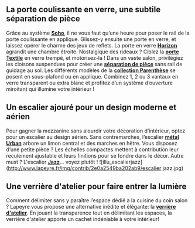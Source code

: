 ## La porte coulissante en verre, une subtile séparation de pièce
Grâce au système **[Soho](http://www.lapeyre.fr/systeme-coulissant-soho-l73-cm-FPC426157)**, il ne vous faut qu’une heure pour poser le rail de la porte coulissante en applique. Glissez-y ensuite une porte en verre, et laissez opérer le charme des jeux de reflets.
La porte en verre **[Horizon](http://www.lapeyre.fr/Porte-en-verre-Horizon-pour-systeme-Manhattan-FPC372569)** agrandit une chambre étroite. Nostalgique des rideaux ? Ciblez la [**porte Textile**](/porte-en-verre-textile-pour-systeme-coulissant-manhattan-FPC2360730) en verre trempé, et motorisez-la !
Dans un vaste salon, privilégiez les cloisons suspendues pour créer une **[séparation de pièce](https://www.lapeyre.fr/separations-pieces-CCN347190)** sans rail de guidage au sol. Les différents modèles de la **[collection Parenthèse](https://www.lapeyre.fr/collection-parenthese-FPC2128270)** se posent en sous-plafond ou en applique. Combinez 1, 2 ou 3 vantaux en verre transparent ou extra blanc et profitez d’un système d’ouverture miroitant qui illumine votre intérieur !
## Un escalier ajouré pour un design moderne et aérien
Pour gagner la mezzanine sans alourdir votre décoration d’intérieur, optez pour un escalier au design aérien. Sans contremarches, l’escalier **[métal Urban](http://www.lapeyre.fr/escalier-1-qt-urban-metal-FPC2251110)** arbore un limon central et des marches en hêtre.
Vous disposez d’une petite pièce ? Les échelles compactes mettent à contribution leur reculement ajustable et leurs finitions pour se fondre dans le décor.
Autre must ? L'escalier **[Jazz](http://www.lapeyre.fr/escalier-quart-tournant-bas-jazz-FPC426169?xtmc=escalier_jazz&xtnp=1&xtcr=2)**... voyez plutôt !
![illu_escalierjazz](http://www.lapeyre.fr/img/contrib/2e0a2549ba202ab9/escalier jazz.jpg)
## Une verrière d'atelier pour faire entrer la lumière
Comment délimiter sans y paraître l’espace dédié à la cuisine du coin salon ? Lapeyre vous propose une alternative inédite et élégante: la **[verrière d'atelier](https://www.lapeyre.fr/c/magazine/pieces-maison/Une-verriere-d-atelier-source-de-lumiere-et-d-inspiration)**. En jouant la transparence tout en délimitant les espaces, la verrière d'atelier apporte un cachet indéniable à votre intérieur!